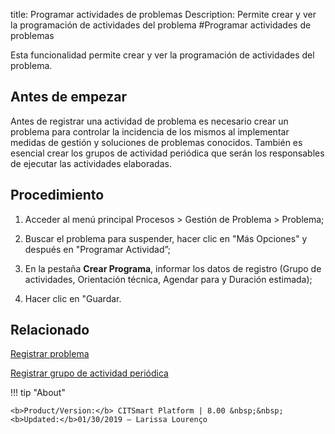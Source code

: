title: Programar actividades de problemas
Description: Permite crear y ver la programación de actividades del problema
#Programar actividades de problemas

Esta funcionalidad permite crear y ver la programación de actividades del problema.

Antes de empezar
----------------

Antes de registrar una actividad de problema es necesario crear un problema para
controlar la incidencia de los mismos al implementar medidas de gestión y soluciones
de problemas conocidos. También es esencial crear los grupos de actividad
periódica que serán los responsables de ejecutar las actividades elaboradas.

Procedimiento
------------

1.  Acceder al menú principal Procesos \>
    Gestión de Problema \> Problema;

2.  Buscar el problema para suspender, hacer clic en "Más Opciones" y después
    en "Programar Actividad”;

3.  En la pestaña **Crear Programa**, informar los datos de registro (Grupo de
    actividades, Orientación técnica, Agendar para y Duración estimada);

4.  Hacer clic en "Guardar.

Relacionado
------------

[Registrar problema](/pt-br/citsmart-esp-8/processes/problem/use/register-problem.html)	

[Registrar grupo de actividad periódica](/pt-br/citsmart-esp-8/additional-features/automation-of-operation/configuration/periodic-activity-group.html)

!!! tip "About"

    <b>Product/Version:</b> CITSmart Platform | 8.00 &nbsp;&nbsp;
    <b>Updated:</b>01/30/2019 – Larissa Lourenço

